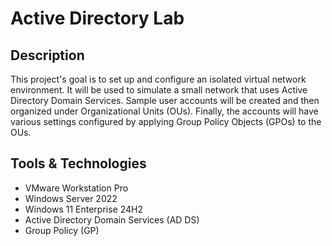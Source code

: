 # Active Directory Lab
## Description
This project's goal is to set up and configure an isolated virtual network environment. It will be used to simulate a small network that uses Active Directory Domain Services. Sample user accounts will be created and then organized under Organizational Units (OUs). Finally, the accounts will have various settings configured by applying Group Policy Objects (GPOs) to the OUs.
## Tools & Technologies
* VMware Workstation Pro
* Windows Server 2022 
* Windows 11 Enterprise 24H2
* Active Directory Domain Services (AD DS)
* Group Policy (GP)
